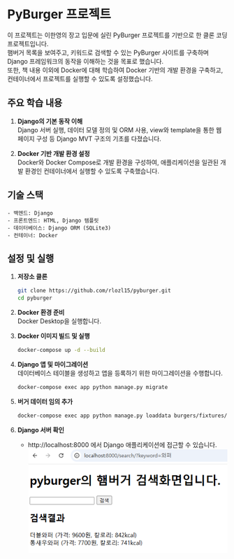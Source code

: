 # PyBurger 프로젝트
이 프로젝트는 이한영의 장고 입문에 실린 PyBurger 프로젝트를 기반으로 한 클론 코딩 프로젝트입니다.   
햄버거 목록을 보여주고, 키워드로 검색할 수 있는 PyBurger 사이트를 구축하며 Django 프레임워크의 동작을 이해하는 것을 목표로 했습니다.  
또한, 책 내용 이외에 Docker에 대해 학습하여 Docker 기반의 개발 환경을 구축하고, 컨테이너에서 프로젝트를 실행할 수 있도록 설정했습니다.

## 주요 학습 내용
1. **Django의 기본 동작 이해**   
   Django 서버 실행, 데이터 모델 정의 및 ORM 사용, view와 template을 통한 웹 페이지 구성 등 Django MVT 구조의 기초를 다졌습니다.

3. **Docker 기반 개발 환경 설정**   
   Docker와 Docker Compose로 개발 환경을 구성하여, 애플리케이션을 일관된 개발 환경인 컨테이너에서 실행할 수 있도록 구축했습니다. 

## 기술 스택
    - 백엔드: Django
    - 프론트엔드: HTML, Django 템플릿
    - 데이터베이스: Django ORM (SQLite3)
    - 컨테이너: Docker

## 설정 및 실행
1. **저장소 클론**
    ``` bash
    git clone https://github.com/rlozl15/pyburger.git
    cd pyburger
    ```

2. **Docker 환경 준비**   
   Docker Desktop을 실행합니다.

3. **Docker 이미지 빌드 및 실행**
    ``` bash
    docker-compose up -d --build
    ```

4. **Django 앱 및 마이그레이션**   
   데이터베이스 테이블을 생성하고 앱을 등록하기 위한 마이그레이션을 수행합니다.
    ``` bash
    docker-compose exec app python manage.py migrate
    ```

5. **버거 데이터 임의 추가**
    ``` bash
    docker-compose exec app python manage.py loaddata burgers/fixtures/burgers.json
    ```

6. **Django 서버 확인**
   - http://localhost:8000 에서 Django 애플리케이션에 접근할 수 있습니다.
   ![img.png](static/img.png)
     
